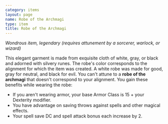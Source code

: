 ```yaml
---
category: items
layout: page
name: Robe of the Archmagi
type: item
title: Robe of the Archmagi 
---
```

_Wondrous item, legendary (requires attunement by a sorcerer, warlock, or wizard)_ 

This elegant garment is made from exquisite cloth of white, gray, or black and adorned with silvery runes. The robe's color corresponds to the alignment for which the item was created. A white robe was made for good, gray for neutral, and black for evil. You can't attune to a **robe of the archmagi** that doesn't correspond to your alignment. You gain these benefits while wearing the robe:

* If you aren't wearing armor, your base Armor Class is 15 + your Dexterity modifier.
* You have advantage on saving throws against spells and other magical effects.
* Your spell save DC and spell attack bonus each increase by 2. 